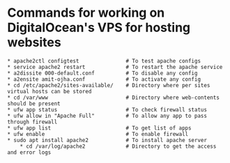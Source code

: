 # Commands for working on DigitalOcean's VPS for hosting websites
	* apache2ctl configtest               # To test apache configs
	* service apache2 restart             # To restart the apache service
	* a2dissite 000-default.conf          # To disable any config
	* a2ensite amit-ojha.conf             # To activate any config
	* cd /etc/apache2/sites-available/    # Directory where per sites virtual hosts can be stored
	* cd /var/www                         # Directory where web-contents should be present
	* ufw app status                      # To check firewall status
	* ufw allow in "Apache Full"          # To allow any app to pass through firewall
	* ufw app list                        # To get list of apps
	* ufw enable                          # To enable firewall
	* sudo apt install apache2            # To install apache server
        * cd /var/log/apache2		      # Directory to get the access and error logs
